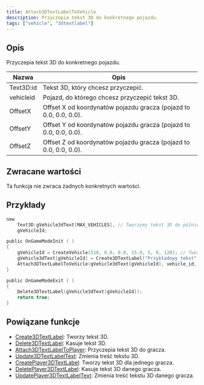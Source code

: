 ```yaml
---
title: Attach3DTextLabelToVehicle
description: Przyczepia tekst 3D do konkretnego pojazdu.
tags: ["vehicle", "3dtextlabel"]
---
```


## Opis

Przyczepia tekst 3D do konkretnego pojazdu.

| Nazwa     | Opis                                                              |
| --------- | ----------------------------------------------------------------- |
| Text3D:id | Tekst 3D, który chcesz przyczepić.                                |
| vehicleid | Pojazd, do którego chcesz przyczepić tekst 3D.                    |
| OffsetX   | Offset X od koordynatów pojazdu gracza (pojazd to 0.0, 0.0, 0.0). |
| OffsetY   | Offset Y od koordynatów pojazdu gracza (pojazd to 0.0, 0.0, 0.0). |
| OffsetZ   | Offset Z od koordynatów pojazdu gracza (pojazd to 0.0, 0.0, 0.0). |

## Zwracane wartości

Ta funkcja nie zwraca żadnych konkretnych wartości.

## Przykłady

```c
new
    Text3D:gVehicle3dText[MAX_VEHICLES], // Tworzymy tekst 3D do późniejszego użytku
    gVehicleId;

public OnGameModeInit ( )
{
    gVehicleId = CreateVehicle(510, 0.0. 0.0, 15.0, 5, 0, 120); // Tworzymy pojazd.
    gVehicle3dText[gVehicleId] = Create3DTextLabel("Przykładowy tekst", 0xFF0000AA, 0.0, 0.0, 0.0, 50.0, 0, 1);
    Attach3DTextLabelToVehicle(gVehicle3dText[gVehicleId], vehicle_id, 0.0, 0.0, 2.0); // Przyczepiamy tekst 3D do pojazdu.
}

public OnGameModeExit ( )
{
    Delete3DTextLabel(gVehicle3dText[gVehicleId]);
    return true;
}
```

## Powiązane funkcje

- [Create3DTextLabel](Create3DTextLabel.md): Tworzy tekst 3D.
- [Delete3DTextLabel](Delete3DTextLabel.md): Kasuje tekst 3D.
- [Attach3DTextLabelToPlayer](Attach3DTextLabelToPlayer.md): Przyczepia tekst 3D do gracza.
- [Update3DTextLabelText](Update3DTextLabelText.md): Zmienia treść tekstu 3D.
- [CreatePlayer3DTextLabel](CreatePlayer3DTextLabel.md): Tworzy tekst 3D dla jednego gracza.
- [DeletePlayer3DTextLabel](DeletePlayer3DTextLabel.md): Kasuje tekst 3D danego gracza.
- [UpdatePlayer3DTextLabelText](UpdatePlayer3DTextLabel.md): Zmienia treść tekstu 3D danego gracza.
